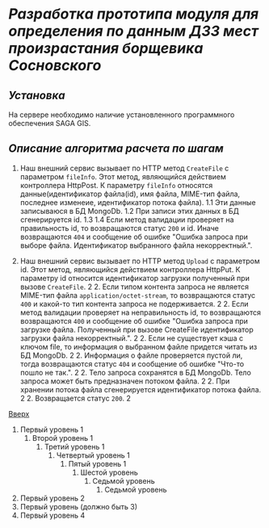 # ___Разработка прототипа модуля для определения по данным ДЗЗ мест произрастания борщевика Сосновского___

## _Установка_
На сервере необходимо наличие установленного программного обеспечения SAGA GIS.

## _Описание алгоритма расчета по шагам_
1. Наш внешний сервис вызывает по HTTP метод `CreateFile` с параметром `fileInfo`. Этот метод, являющийся действием контроллера HttpPost.
К параметру `fileInfo` относятся данные(идентификатор файла(id), имя файла, MIME-тип файла, последнее изменеие, идентификатор потока файла).
	1.1 Эти данные записываюся в БД MongoDb.
		1.2 При записи этих данных в БД сгенерируется id.
	1.3 
	1.4 Если метод валидации проверяет на правильность id, то возвращаются статус `200` и id. Иначе возвращаются `404` и сообщение об ошибке 
	"Ошибка запроса при выборе файла. Идентификатор выбранного файла некорректный.".

2. Наш внешний сервис вызывает по HTTP метод `Upload` с параметром id. Этот метод, являющийся действием контроллера HttpPut.
К параметру id относится идентификатор загрузки полученный при вызове `CreateFile`. 2
	2. Если типом контента запроса не является MIME-тип файла `application/octet-stream`, то возвращаются статус `400` и какой-то тип контента запроса не подерживается. 2
	2. Если метод валидации проверяет на неправильность id, то возвращаются возвращаются `400` и сообщение об ошибке
	"Ошибка запроса при загрузке файла. Полученный при вызове CreateFile идентификатор загрузки файла некорректный.". 2
	2. Если не существует кэша с ключом file, то информация о выбранном файле придется читать из БД MongoDb. 2
	2. Информация о файле проверяется пустой ли, тогда возвращаются статус `404` и сообщение об ошибке "Что-то пошло не так.". 2
	2. Тело запроса сохранятся в БД MongoDb. Тело запроса может быть предназначен потоком файла. 2
	2. При хранении потока файла сгенерируется идентификатор потока файла. 2
	2. Возвращается статус `200`. 2

[Вверх](#разработка-прототипа-модуля-для-определения-по-данным-ДЗЗ-мест-произрастания-борщевика-сосновского)

1. Первый уровень 1
    1. Второй уровень 1
        1. Третий уровень 1
            1. Четвертый уровень 1
                1. Пятый уровень 1
                    1. Шестой уровень
                        1. Седьмой уровень
                            1. Седьмой уровень
2. Первый уровень 2
2. Первый уровень (должно быть 3)
4. Первый уровень 4